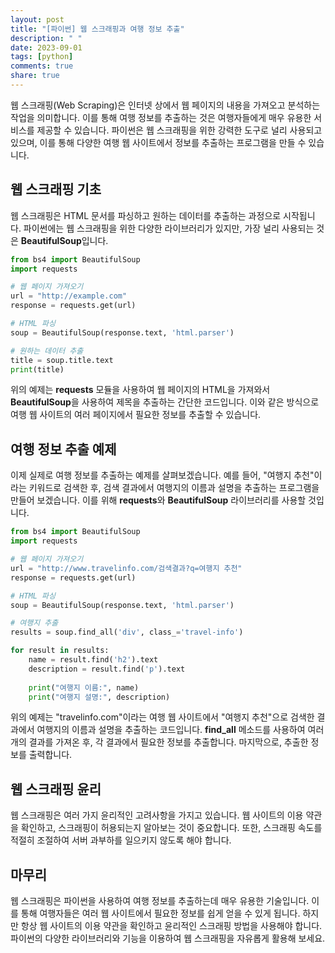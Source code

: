 ```yaml
---
layout: post
title: "[파이썬] 웹 스크래핑과 여행 정보 추출"
description: " "
date: 2023-09-01
tags: [python]
comments: true
share: true
---
```


웹 스크래핑(Web Scraping)은 인터넷 상에서 웹 페이지의 내용을 가져오고 분석하는 작업을 의미합니다. 이를 통해 여행 정보를 추출하는 것은 여행자들에게 매우 유용한 서비스를 제공할 수 있습니다. 파이썬은 웹 스크래핑을 위한 강력한 도구로 널리 사용되고 있으며, 이를 통해 다양한 여행 웹 사이트에서 정보를 추출하는 프로그램을 만들 수 있습니다.

## 웹 스크래핑 기초

웹 스크래핑은 HTML 문서를 파싱하고 원하는 데이터를 추출하는 과정으로 시작됩니다. 파이썬에는 웹 스크래핑을 위한 다양한 라이브러리가 있지만, 가장 널리 사용되는 것은 **BeautifulSoup**입니다.

```python
from bs4 import BeautifulSoup
import requests

# 웹 페이지 가져오기
url = "http://example.com"
response = requests.get(url)

# HTML 파싱
soup = BeautifulSoup(response.text, 'html.parser')

# 원하는 데이터 추출
title = soup.title.text
print(title)
```

위의 예제는 **requests** 모듈을 사용하여 웹 페이지의 HTML을 가져와서 **BeautifulSoup**을 사용하여 제목을 추출하는 간단한 코드입니다. 이와 같은 방식으로 여행 웹 사이트의 여러 페이지에서 필요한 정보를 추출할 수 있습니다.

## 여행 정보 추출 예제

이제 실제로 여행 정보를 추출하는 예제를 살펴보겠습니다. 예를 들어, "여행지 추천"이라는 키워드로 검색한 후, 검색 결과에서 여행지의 이름과 설명을 추출하는 프로그램을 만들어 보겠습니다. 이를 위해 **requests**와 **BeautifulSoup** 라이브러리를 사용할 것입니다.

```python
from bs4 import BeautifulSoup
import requests

# 웹 페이지 가져오기
url = "http://www.travelinfo.com/검색결과?q=여행지 추천"
response = requests.get(url)

# HTML 파싱
soup = BeautifulSoup(response.text, 'html.parser')

# 여행지 추출
results = soup.find_all('div', class_='travel-info')

for result in results:
    name = result.find('h2').text
    description = result.find('p').text
    
    print("여행지 이름:", name)
    print("여행지 설명:", description)
```

위의 예제는 "travelinfo.com"이라는 여행 웹 사이트에서 "여행지 추천"으로 검색한 결과에서 여행지의 이름과 설명을 추출하는 코드입니다. **find_all** 메소드를 사용하여 여러 개의 결과를 가져온 후, 각 결과에서 필요한 정보를 추출합니다. 마지막으로, 추출한 정보를 출력합니다.

## 웹 스크래핑 윤리

웹 스크래핑은 여러 가지 윤리적인 고려사항을 가지고 있습니다. 웹 사이트의 이용 약관을 확인하고, 스크래핑이 허용되는지 알아보는 것이 중요합니다. 또한, 스크래핑 속도를 적절히 조절하여 서버 과부하를 일으키지 않도록 해야 합니다.

## 마무리

웹 스크래핑은 파이썬을 사용하여 여행 정보를 추출하는데 매우 유용한 기술입니다. 이를 통해 여행자들은 여러 웹 사이트에서 필요한 정보를 쉽게 얻을 수 있게 됩니다. 하지만 항상 웹 사이트의 이용 약관을 확인하고 윤리적인 스크래핑 방법을 사용해야 합니다. 파이썬의 다양한 라이브러리와 기능을 이용하여 웹 스크래핑을 자유롭게 활용해 보세요.